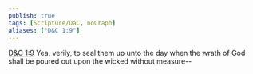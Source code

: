 ```yaml
---
publish: true
tags: [Scripture/DaC, noGraph]
aliases: ["D&C 1:9"]
---
```

[D&C 1:9](https://churchofjesuschrist.org/study/scriptures/dc-testament/dc/1?lang=eng&id=p9#p9) Yea, verily, to seal them up unto the day when the wrath of God shall be poured out upon the wicked without measure--
